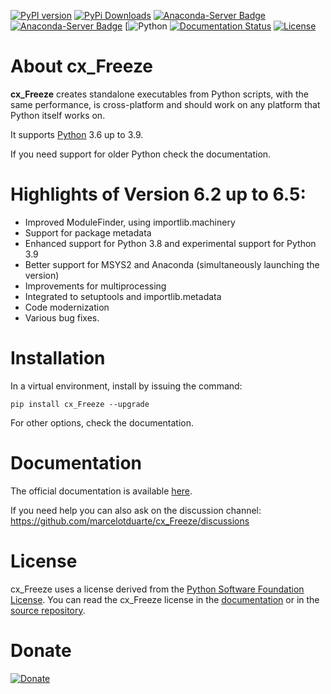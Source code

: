 [![PyPI version](https://img.shields.io/pypi/v/cx_Freeze)](https://pypi.org/project/cx-freeze/)
[![PyPi Downloads](https://img.shields.io/pypi/dm/cx_Freeze)](https://pypistats.org/packages/cx-freeze)
[![Anaconda-Server Badge](https://anaconda.org/conda-forge/cx_freeze/badges/version.svg)](https://anaconda.org/conda-forge/cx_freeze)
[![Anaconda-Server Badge](https://anaconda.org/conda-forge/cx_freeze/badges/downloads.svg)](https://anaconda.org/conda-forge/cx_freeze)
[![Python](https://img.shields.io/pypi/pyversions/cx-freeze)
[![Documentation Status](https://readthedocs.org/projects/cx-freeze/badge/?version=latest)](https://cx-freeze.readthedocs.io/en/latest/?badge=latest)
[![License](https://img.shields.io/pypi/l/cx_Freeze.svg)](https://pypi.org/project/cx-Freeze/)

# About cx\_Freeze

**cx\_Freeze** creates standalone executables from Python scripts, with the same
performance, is cross-platform and should work on any platform that Python
itself works on.

It supports [Python](https://www.python.org/) 3.6 up to 3.9.

If you need support for older Python check the documentation.

# Highlights of Version 6.2 up to 6.5:
- Improved ModuleFinder, using importlib.machinery
- Support for package metadata
- Enhanced support for Python 3.8 and experimental support for Python 3.9
- Better support for MSYS2 and Anaconda (simultaneously launching the version)
- Improvements for multiprocessing
- Integrated to setuptools and importlib.metadata
- Code modernization
- Various bug fixes.

# Installation

In a virtual environment, install by issuing the command:

```
pip install cx_Freeze --upgrade
```

For other options, check the documentation.

# Documentation

The official documentation is available
[here](https://cx-freeze.readthedocs.io).

If you need help you can also ask on the discussion channel:
https://github.com/marcelotduarte/cx_Freeze/discussions

# License

cx\_Freeze uses a license derived from the
[Python Software Foundation License](https://www.python.org/psf/license).
You can read the cx\_Freeze license in the
[documentation](https://cx-freeze.readthedocs.io/en/latest/license.html)
or in the [source repository](doc/src/license.rst).

# Donate

[![Donate](https://www.paypalobjects.com/en_US/i/btn/btn_donateCC_LG.gif)](https://www.paypal.com/donate?business=8QXQTXWHPXZZE&item_name=cx-freeze+developer&currency_code=BRL)
